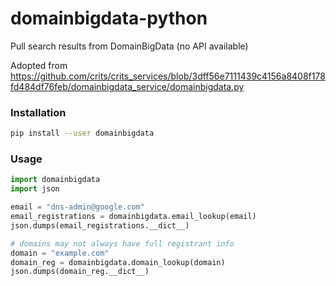 # domainbigdata-python
Pull search results from DomainBigData (no API available)

Adopted from https://github.com/crits/crits_services/blob/3dff56e7111439c4156a8408f178fd484df76feb/domainbigdata_service/domainbigdata.py

### Installation
```sh
pip install --user domainbigdata
```

### Usage
```python
import domainbigdata
import json

email = "dns-admin@google.com"
email_registrations = domainbigdata.email_lookup(email)
json.dumps(email_registrations.__dict__)

# domains may not always have full registrant info
domain = "example.com"
domain_reg = domainbigdata.domain_lookup(domain)
json.dumps(domain_reg.__dict__)
```
